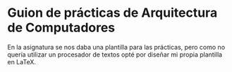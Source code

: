 # Guion de prácticas de Arquitectura de Computadores

En la asignatura se nos daba una plantilla para las prácticas, pero como no quería utilizar un procesador de textos opté por diseñar mi propia plantilla en LaTeX.
